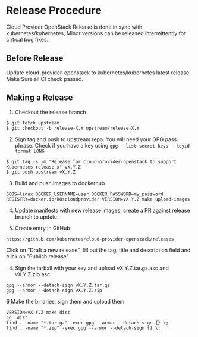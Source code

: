 # Release Procedure

Cloud Provider OpenStack Release is done in sync with kubernetes/kubernetes, Minor versions can be released intermittently for critical bug fixes. 

## Before Release

Update cloud-provider-openstack to kubernetes/kubernetes latest release. Make Sure all CI check passed.

## Making a Release

1. Checkout the release branch 

```
$ git fetch upstream
$ git checkout -b release-X.Y upstream/release-X.Y
```

2. Sign tag and push to upstream repo. You will need your GPG pass phrase. Check if you have a key using `gpg --list-secret-keys --keyid-format LONG`

```
$ git tag -s -m "Release for cloud-provider-openstack to support Kubernetes release x" vX.Y.Z
$ git push upstream vX.Y.Z
```
3. Build and push images to dockerhub

```
GOOS=linux DOCKER_USERNAME=user DOCKER_PASSWORD=my_password REGISTRY=docker.io/k8scloudprovider VERSION=vX.Y.Z make upload-images
```

4. Update manifests with new release images, create a PR against release branch to update.

5. Create entry in GitHub
```
https://github.com/kubernetes/cloud-provider-openstack/releases
```
Click on "Draft a new release", fill out the tag, title and description field and click on "Publish release"

4. Sign the tarball with your key and upload vX.Y.Z.tar.gz.asc and vX.Y.Z.zip.asc

```
gpg --armor --detach-sign vX.Y.Z.tar.gz
gpg --armor --detach-sign vX.Y.Z.zip
```

6 Make the binaries, sign them and upload them

```
VERSION=vX.Y.Z make dist
cd _dist
find . -name "*.tar.gz" -exec gpg --armor --detach-sign {} \;
find . -name "*.zip" -exec gpg --armor --detach-sign {} \;
```
